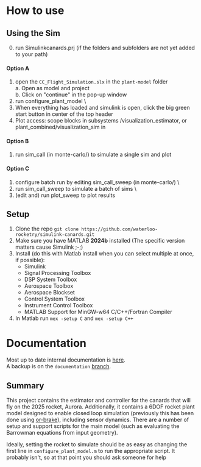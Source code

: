 # How to use

## Using the Sim 
0. run Simulinkcanards.prj (if the folders and subfolders are not yet added to your path)

#### Option A 
1. open the `CC_Flight_Simulation.slx` in the `plant-model` folder \
   a. Open as model and project \
   b. Click on "continue" in the pop-up window   
2. run configure_plant_model \
3. When everything has loaded and simulink is open, click the big green start button in center of the top header
4. Plot access: scope blocks in subsystems /visualization_estimator, or plant_combined/visualization_sim in 

#### Option B
1. run sim_call (in monte-carlo/) to simulate a single sim and plot

#### Option C
1. configure batch run by editing sim_call_sweep (in monte-carlo/) \
2. run sim_call_sweep to simulate a batch of sims \
3. (edit and) run plot_sweep to plot results 

## Setup
1. Clone the repo `git clone https://github.com/waterloo-rocketry/simulink-canards.git`
2. Make sure you have MATLAB **2024b** installed (The specific version matters cause Simulink ;-;)
3. Install (do this with Matlab install when you can select multiple at once, if possible):
    - Simulink
    - Signal Processing Toolbox
    - DSP System Toolbox
    - Aerospace Toolbox
    - Aerospace Blockset
    - Control System Toolbox
    - Instrument Control Toolbox
    - MATLAB Support for MinGW-w64 C/C++/Fortran Compiler
4. In Matlab run `mex -setup C` and `mex -setup C++`

# Documentation
Most up to date internal documentation is [here](https://www.overleaf.com/project/67239de67b73b702d3233692). \
A backup is on the `documentation` [branch](https://github.com/FinnBreu/WR-Controller-and-Estimator-Design/tree/main).

## Summary

This project contains the estimator and controller for the canards that will fly on the 2025 rocket, Aurora. Additionally, it contains a 6DOF rocket plant model designed to enable closed loop simulation (previously this has been done using [or-brake](https://github.com/waterloo-rocketry/or-airbrake-plugin)), including sensor dynamics. There are a number of setup and support scripts for the main model (such as evaluating the Barrowman equations from input geometry). 

Ideally, setting the rocket to simulate should be as easy as changing the first line in `configure_plant_model.m` to run the appropriate script. It probably isn't, so at that point you should ask someone for help

